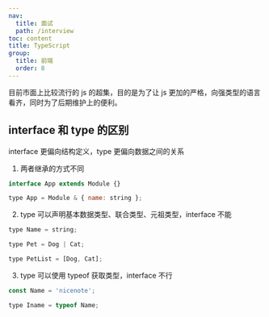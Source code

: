 ```yaml
---
nav:
  title: 面试
  path: /interview
toc: content
title: TypeScript
group:
  title: 前端
  order: 8
---
```


目前市面上比较流行的 js 的超集，目的是为了让 js 更加的严格，向强类型的语言看齐，同时为了后期维护上的便利。

## interface 和 type 的区别

interface 更偏向结构定义，type 更偏向数据之间的关系

1. 两者继承的方式不同

```js
interface App extends Module {}

type App = Module & { name: string };
```

2. type 可以声明基本数据类型、联合类型、元祖类型，interface 不能

```js
type Name = string;

type Pet = Dog | Cat;

type PetList = [Dog, Cat];
```

3. type 可以使用 typeof 获取类型，interface 不行

```js
const Name = 'nicenote';

type Iname = typeof Name;
```
